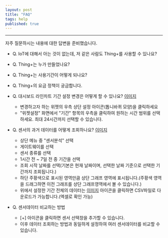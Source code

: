 ```yaml
---
layout: post
title: "FAQ"
tags: help
published: true
---
```


---
자주 질문하시는 내용에 대한 답변을 준비했습니다.

* Q. IoT에 대해서 아는 것이 없는데, 저 같은 사람도 Thing+를 사용할 수 있나요?

* Q. Thing+는 누가 만들었나요?

* Q. Thing+는 사용기간이 어떻게 되나요?

* Q. Thing+의 요금 정책이 궁금합니다.

* Q. 대시보드 라인차트 기간 설정 변경은 어떻게 할 수 있나요?
[이미지]()
  - 변경하고자 하는 위젯의 우측 상단 설정 아이콘(톱니바퀴 모양)을 클릭하세요
  - "위젯설정" 화면에서 "기간" 항목의 우측을 클릭하여 원하는 시간 범위를 선택하세요. 최대 24시간까지 선택할 수 있습니다.

* Q. 센서의 과거 데이터를 어떻게 조회하나요?
[이미지]()
  - 상단 메뉴 중 "센서분석" 선택
  - 게이트웨이를 선택
  - 센서 종류를 선택
  - 1시간 전 ~ 7일 전 중 기간을 선택
  - 조회 시작 날짜를 선택(기본은 현재 날짜이며, 선택한 날짜 기준으로 선택한 기간까지 조회됩니다.)
  - 하단 주황색으로 표시된 영역만큼 상단 그래프 영역에 표시됩니다.(주황색 영역을 드래그하면 이전 그래프를 상단 그래프영역에서 볼 수 있습니다.)
  - 위에서 설정한 기간 전체의 데이터는 [이미지]() 아이콘을 클릭하면 CSV파일로 다운로드가 가능합니다.(엑셀로 확인 가능)
* Q. 센서데이터 비교하는 방법
  - [+] 아이콘을 클릭하면 센서 선택창을 추가할 수 있습니다.
  - 이후 데이터 조회하는 방법과 동일하게 설정하여 여러 센서데이터를 비교할 수 있습니다.

<br>